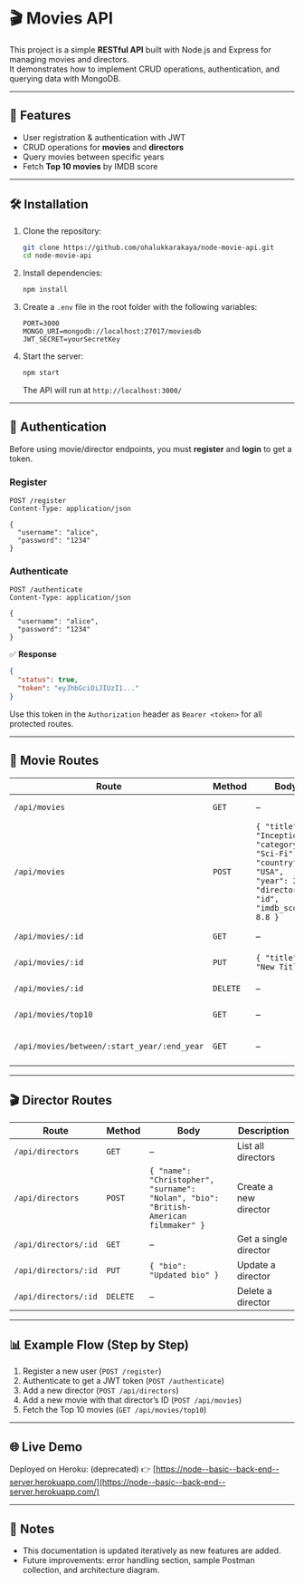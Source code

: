 # 🎬 Movies API

This project is a simple **RESTful API** built with Node.js and Express for managing movies and directors.  
It demonstrates how to implement CRUD operations, authentication, and querying data with MongoDB.

---

## 🚀 Features
- User registration & authentication with JWT  
- CRUD operations for **movies** and **directors**  
- Query movies between specific years  
- Fetch **Top 10 movies** by IMDB score  

---

## 🛠️ Installation

1. Clone the repository:
   ```bash
   git clone https://github.com/ohalukkarakaya/node-movie-api.git
   cd node-movie-api
   ```

2. Install dependencies:
   ```bash
   npm install
   ```

3. Create a `.env` file in the root folder with the following variables:
   ```env
   PORT=3000
   MONGO_URI=mongodb://localhost:27017/moviesdb
   JWT_SECRET=yourSecretKey
   ```

4. Start the server:
   ```bash
   npm start
   ```
   The API will run at `http://localhost:3000/`

---

## 👤 Authentication

Before using movie/director endpoints, you must **register** and **login** to get a token.

### Register
```http
POST /register
Content-Type: application/json

{
  "username": "alice",
  "password": "1234"
}
```

### Authenticate
```http
POST /authenticate
Content-Type: application/json

{
  "username": "alice",
  "password": "1234"
}
```

✅ **Response**
```json
{
  "status": true,
  "token": "eyJhbGciOiJIUzI1..."
}
```

Use this token in the `Authorization` header as `Bearer <token>` for all protected routes.

---

## 🎥 Movie Routes

| Route | Method | Body | Description |
|-------|--------|------|-------------|
| `/api/movies` | `GET` | – | List all movies |
| `/api/movies` | `POST` | `{ "title": "Inception", "category": "Sci-Fi", "country": "USA", "year": 2010, "director": "id", "imdb_score": 8.8 }` | Create a new movie |
| `/api/movies/:id` | `GET` | – | Get a single movie |
| `/api/movies/:id` | `PUT` | `{ "title": "New Title" }` | Update a movie |
| `/api/movies/:id` | `DELETE` | – | Delete a movie |
| `/api/movies/top10` | `GET` | – | Get the top 10 movies |
| `/api/movies/between/:start_year/:end_year` | `GET` | – | List movies between two years |

---

## 🎬 Director Routes

| Route | Method | Body | Description |
|-------|--------|------|-------------|
| `/api/directors` | `GET` | – | List all directors |
| `/api/directors` | `POST` | `{ "name": "Christopher", "surname": "Nolan", "bio": "British-American filmmaker" }` | Create a new director |
| `/api/directors/:id` | `GET` | – | Get a single director |
| `/api/directors/:id` | `PUT` | `{ "bio": "Updated bio" }` | Update a director |
| `/api/directors/:id` | `DELETE` | – | Delete a director |

---

## 📊 Example Flow (Step by Step)

1. Register a new user (`POST /register`)  
2. Authenticate to get a JWT token (`POST /authenticate`)  
3. Add a new director (`POST /api/directors`)  
4. Add a new movie with that director’s ID (`POST /api/movies`)  
5. Fetch the Top 10 movies (`GET /api/movies/top10`)  

---

## 🌐 Live Demo
Deployed on Heroku:  (deprecated)
👉 [https://node--basic--back-end--server.herokuapp.com/](https://node--basic--back-end--server.herokuapp.com/)

---

## 📌 Notes
- This documentation is updated iteratively as new features are added.  
- Future improvements: error handling section, sample Postman collection, and architecture diagram.
